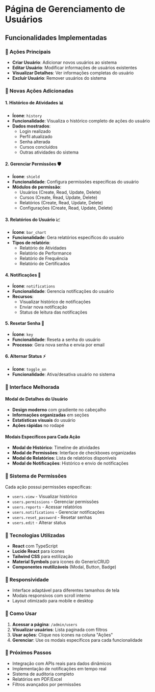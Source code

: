 # Página de Gerenciamento de Usuários

## Funcionalidades Implementadas

### 🎯 Ações Principais
- **Criar Usuário**: Adicionar novos usuários ao sistema
- **Editar Usuário**: Modificar informações de usuários existentes
- **Visualizar Detalhes**: Ver informações completas do usuário
- **Excluir Usuário**: Remover usuários do sistema

### 🔧 Novas Ações Adicionadas

#### 1. **Histórico de Atividades** 📊
- **Ícone**: `history`
- **Funcionalidade**: Visualiza o histórico completo de ações do usuário
- **Dados mostrados**:
  - Login realizado
  - Perfil atualizado
  - Senha alterada
  - Cursos concluídos
  - Outras atividades do sistema

#### 2. **Gerenciar Permissões** 🛡️
- **Ícone**: `shield`
- **Funcionalidade**: Configura permissões específicas do usuário
- **Módulos de permissão**:
  - Usuários (Create, Read, Update, Delete)
  - Cursos (Create, Read, Update, Delete)
  - Relatórios (Create, Read, Update, Delete)
  - Configurações (Create, Read, Update, Delete)

#### 3. **Relatórios do Usuário** 📈
- **Ícone**: `bar_chart`
- **Funcionalidade**: Gera relatórios específicos do usuário
- **Tipos de relatório**:
  - Relatório de Atividades
  - Relatório de Performance
  - Relatório de Frequência
  - Relatório de Certificados

#### 4. **Notificações** 🔔
- **Ícone**: `notifications`
- **Funcionalidade**: Gerencia notificações do usuário
- **Recursos**:
  - Visualizar histórico de notificações
  - Enviar nova notificação
  - Status de leitura das notificações

#### 5. **Resetar Senha** 🔑
- **Ícone**: `key`
- **Funcionalidade**: Reseta a senha do usuário
- **Processo**: Gera nova senha e envia por email

#### 6. **Alternar Status** ⚡
- **Ícone**: `toggle_on`
- **Funcionalidade**: Ativa/desativa usuário no sistema

### 🎨 Interface Melhorada

#### Modal de Detalhes do Usuário
- **Design moderno** com gradiente no cabeçalho
- **Informações organizadas** em seções
- **Estatísticas visuais** do usuário
- **Ações rápidas** no rodapé

#### Modais Específicos para Cada Ação
- **Modal de Histórico**: Timeline de atividades
- **Modal de Permissões**: Interface de checkboxes organizadas
- **Modal de Relatórios**: Lista de relatórios disponíveis
- **Modal de Notificações**: Histórico e envio de notificações

### 🔐 Sistema de Permissões
Cada ação possui permissões específicas:
- `users.view` - Visualizar histórico
- `users.permissions` - Gerenciar permissões
- `users.reports` - Acessar relatórios
- `users.notifications` - Gerenciar notificações
- `users.reset_password` - Resetar senhas
- `users.edit` - Alterar status

### 🎯 Tecnologias Utilizadas
- **React** com TypeScript
- **Lucide React** para ícones
- **Tailwind CSS** para estilização
- **Material Symbols** para ícones do GenericCRUD
- **Componentes reutilizáveis** (Modal, Button, Badge)

### 📱 Responsividade
- Interface adaptável para diferentes tamanhos de tela
- Modais responsivos com scroll interno
- Layout otimizado para mobile e desktop

### 🚀 Como Usar

1. **Acessar a página**: `/admin/users`
2. **Visualizar usuários**: Lista paginada com filtros
3. **Usar ações**: Clique nos ícones na coluna "Ações"
4. **Gerenciar**: Use os modais específicos para cada funcionalidade

### 🔄 Próximos Passos
- Integração com APIs reais para dados dinâmicos
- Implementação de notificações em tempo real
- Sistema de auditoria completo
- Relatórios em PDF/Excel
- Filtros avançados por permissões